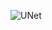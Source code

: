 ![UNet](https://user-images.githubusercontent.com/74763505/175973121-16ea0028-1aa2-4329-b4d2-c3d935ecdf84.jpg)
